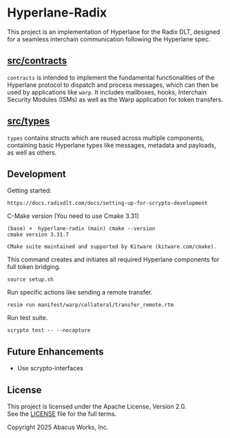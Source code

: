 # Hyperlane-Radix

This project is an implementation of Hyperlane for the Radix DLT, designed for
a seamless interchain communication following the Hyperlane spec.

## [src/contracts](./src/contracts)

`contracts` is intended to implement the fundamental functionalities of the
Hyperlane protocol to dispatch and process messages, which can then be used by
applications like `warp`. It includes mailboxes, hooks, Interchain Security
Modules (ISMs) as well as the Warp application for token transfers.

## [src/types](./src/types)

`types` contains structs which are reused across multiple components, containing
basic Hyperlane types like messages, metadata and payloads, as well as others.

## Development

Getting started:

```
https://docs.radixdlt.com/docs/setting-up-for-scrypto-development
```

C-Make version (You need to use Cmake 3.31)

```
(base) ➜  hyperlane-radix (main) cmake --version
cmake version 3.31.7

CMake suite maintained and supported by Kitware (kitware.com/cmake).
```

This command creates and initiates all required Hyperlane components for full
token bridging.

```
source setup.sh
```

Run specific actions like sending a remote transfer.

```
resim run manifest/warp/collateral/transfer_remote.rtm
```

Run test suite.

```
scrypto test -- --nocapture
```

## Future Enhancements

- Use scrypto-interfaces

## License

This project is licensed under the Apache License, Version 2.0.  
See the [LICENSE](LICENSE) file for the full terms.

Copyright 2025 Abacus Works, Inc.
